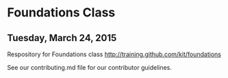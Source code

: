 # Foundations Class
## Tuesday, March 24, 2015
Respository for Foundations class http://training.github.com/kit/foundations

See our contributing.md file for our contributor guidelines.